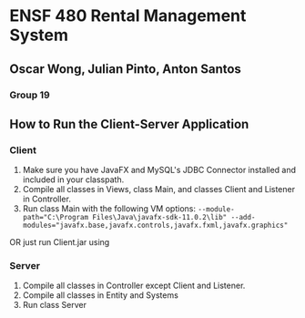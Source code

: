 # ENSF 480 Rental Management System
## Oscar Wong, Julian Pinto, Anton Santos
### Group 19

## How to Run the Client-Server Application
### Client
1. Make sure you have JavaFX and MySQL's JDBC Connector installed and included in your classpath.
2. Compile all classes in Views, class Main, and classes Client and Listener in Controller.
3. Run class Main with the following VM options: 
`--module-path="C:\Program Files\Java\javafx-sdk-11.0.2\lib" --add-modules="javafx.base,javafx.controls,javafx.fxml,javafx.graphics" `

OR just run Client.jar using 

### Server
1. Compile all classes in Controller except Client and Listener.
2. Compile all classes in Entity and Systems
3. Run class Server